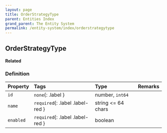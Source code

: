 ```yaml
---
layout: page
title: OrderStrategyType
parent: Entities Index
grand_parent: The Entity System
permalink: /entity-system/index/orderstrategytype
---
```


## OrderStrategyType

#### Related

### Definition

| Property | Tags | Type | Remarks
|:---------|:-----|:-----|:-------
| `id` | `none`{: .label } | number, `int64` | 
| `name` | `required`{: .label .label-red } | string <= 64 chars | 
| `enabled` | `required`{: .label .label-red } | boolean | 